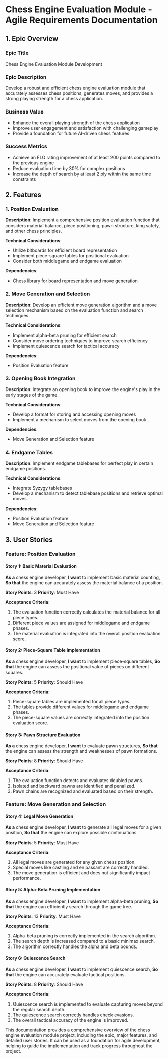 # Chess Engine Evaluation Module - Agile Requirements Documentation

## 1. Epic Overview

### Epic Title
Chess Engine Evaluation Module Development

### Epic Description
Develop a robust and efficient chess engine evaluation module that accurately assesses chess positions, generates moves, and provides a strong playing strength for a chess application.

### Business Value
- Enhance the overall playing strength of the chess application
- Improve user engagement and satisfaction with challenging gameplay
- Provide a foundation for future AI-driven chess features

### Success Metrics
- Achieve an ELO rating improvement of at least 200 points compared to the previous engine
- Reduce evaluation time by 30% for complex positions
- Increase the depth of search by at least 2 ply within the same time constraints

## 2. Features

### 1. Position Evaluation
**Description**: Implement a comprehensive position evaluation function that considers material balance, piece positioning, pawn structure, king safety, and other chess principles.

**Technical Considerations**:
- Utilize bitboards for efficient board representation
- Implement piece-square tables for positional evaluation
- Consider both middlegame and endgame evaluation

**Dependencies**:
- Chess library for board representation and move generation

### 2. Move Generation and Selection
**Description**: Develop an efficient move generation algorithm and a move selection mechanism based on the evaluation function and search techniques.

**Technical Considerations**:
- Implement alpha-beta pruning for efficient search
- Consider move ordering techniques to improve search efficiency
- Implement quiescence search for tactical accuracy

**Dependencies**:
- Position Evaluation feature

### 3. Opening Book Integration
**Description**: Integrate an opening book to improve the engine's play in the early stages of the game.

**Technical Considerations**:
- Develop a format for storing and accessing opening moves
- Implement a mechanism to select moves from the opening book

**Dependencies**:
- Move Generation and Selection feature

### 4. Endgame Tables
**Description**: Implement endgame tablebases for perfect play in certain endgame positions.

**Technical Considerations**:
- Integrate Syzygy tablebases
- Develop a mechanism to detect tablebase positions and retrieve optimal moves

**Dependencies**:
- Position Evaluation feature
- Move Generation and Selection feature

## 3. User Stories

### Feature: Position Evaluation

#### Story 1: Basic Material Evaluation
**As a** chess engine developer,
**I want** to implement basic material counting,
**So that** the engine can accurately assess the material balance of a position.

**Story Points**: 3
**Priority**: Must Have

**Acceptance Criteria**:
1. The evaluation function correctly calculates the material balance for all piece types.
2. Different piece values are assigned for middlegame and endgame phases.
3. The material evaluation is integrated into the overall position evaluation score.

#### Story 2: Piece-Square Table Implementation
**As a** chess engine developer,
**I want** to implement piece-square tables,
**So that** the engine can assess the positional value of pieces on different squares.

**Story Points**: 5
**Priority**: Should Have

**Acceptance Criteria**:
1. Piece-square tables are implemented for all piece types.
2. The tables provide different values for middlegame and endgame phases.
3. The piece-square values are correctly integrated into the position evaluation score.

#### Story 3: Pawn Structure Evaluation
**As a** chess engine developer,
**I want** to evaluate pawn structures,
**So that** the engine can assess the strength and weaknesses of pawn formations.

**Story Points**: 8
**Priority**: Should Have

**Acceptance Criteria**:
1. The evaluation function detects and evaluates doubled pawns.
2. Isolated and backward pawns are identified and penalized.
3. Pawn chains are recognized and evaluated based on their strength.

### Feature: Move Generation and Selection

#### Story 4: Legal Move Generation
**As a** chess engine developer,
**I want** to generate all legal moves for a given position,
**So that** the engine can explore possible continuations.

**Story Points**: 5
**Priority**: Must Have

**Acceptance Criteria**:
1. All legal moves are generated for any given chess position.
2. Special moves like castling and en passant are correctly handled.
3. The move generation is efficient and does not significantly impact performance.

#### Story 5: Alpha-Beta Pruning Implementation
**As a** chess engine developer,
**I want** to implement alpha-beta pruning,
**So that** the engine can efficiently search through the game tree.

**Story Points**: 13
**Priority**: Must Have

**Acceptance Criteria**:
1. Alpha-beta pruning is correctly implemented in the search algorithm.
2. The search depth is increased compared to a basic minimax search.
3. The algorithm correctly handles the alpha and beta bounds.

#### Story 6: Quiescence Search
**As a** chess engine developer,
**I want** to implement quiescence search,
**So that** the engine can accurately evaluate tactical positions.

**Story Points**: 8
**Priority**: Should Have

**Acceptance Criteria**:
1. Quiescence search is implemented to evaluate capturing moves beyond the regular search depth.
2. The quiescence search correctly handles check evasions.
3. The overall tactical accuracy of the engine is improved.

This documentation provides a comprehensive overview of the chess engine evaluation module project, including the epic, major features, and detailed user stories. It can be used as a foundation for agile development, helping to guide the implementation and track progress throughout the project.